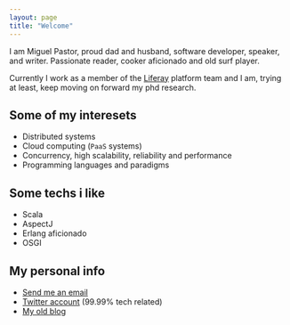 ```yaml
---
layout: page
title: "Welcome"
---
```


I am Miguel Pastor, proud dad and husband, software developer, speaker, and writer. Passionate reader, cooker aficionado and old surf player.


Currently I work as a member of the [Liferay](http://www.liferay.com) platform team and I am, trying at least, keep moving on forward my phd research.

Some of my interesets
---------------------- 
- Distributed systems
- Cloud computing (`PaaS` systems)
- Concurrency, high scalability, reliability and performance
- Programming languages and paradigms

Some techs i like
------------------
- Scala
- AspectJ
- Erlang aficionado
- OSGI

My personal info
-----------------
- [Send me an email](mailto:miguelinlas3@gmail.com)
- [Twitter account](http://wwww.twitter.com/miguelinlas3) (99.99% tech related)
- [My old blog](http://miguelinlas3.blogspot.com)